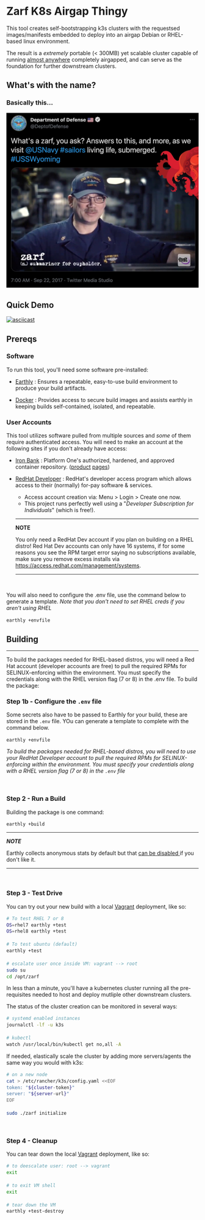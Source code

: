 # Zarf K8s Airgap Thingy

This tool creates self-bootstrapping k3s clusters with the requestsed images/manifests embedded to deploy into an airgap Debian or RHEL-based linux environment.  

The result is a _extremely_ portable (< 300MB) yet scalable cluster capable of running [almost anywhere](https://k3s.io/) completely airgapped, and can serve as the foundation for further downstream clusters.

## What's with the name?
### Basically this...
![zarf definition](.images/zarf-dod.jpg)


## Quick Demo

[![asciicast](https://asciinema.org/a/ua6O4JHCy6LT2eXEy78QvbbfC.svg)](https://asciinema.org/a/ua6O4JHCy6LT2eXEy78QvbbfC)

## Prereqs

### Software
To run this tool, you'll need some software pre-installed:

- [Earthly](https://earthly.dev/) : Ensures a repeatable, easy-to-use build environment to produce your build artifacts.

- [Docker](https://www.docker.com/products/docker-desktop) : Provides access to secure build images and assists earthly in keeping builds self-contained, isolated, and repeatable.

### User Accounts
This tool utilizes software pulled from multiple sources and _some_ of them require authenticated access.  You will need to make an account at the following sites if you don't already have access:

- [Iron Bank](https://registry1.dso.mil/) : Platform One's authorized, hardened, and approved container repository. ([product](https://p1.dso.mil/#/products/iron-bank/) [pages](https://ironbank.dso.mil/))

- [RedHat Developer](https://developers.redhat.com/) : RedHat's developer access program which allows access to their (normally) for-pay software & services.
  - Access account creation via: Menu > Login > Create one now.
  - This project runs perfectly well using a "_Developer Subscription for Individuals_" (which is free!).

  ---

  **NOTE**

  You only need a RedHat Dev account if you plan on building on a RHEL distro!  Red Hat Dev accounts can only have 16 systems, if for some reasons you see the RPM target error saying no subscriptions available, make sure you remove excess installs via  https://access.redhat.com/management/systems.

  ---

&nbsp;

You will also need to configure the .env file, use the command below to generate a template.  _Note that you don't need to set RHEL creds if you aren't using RHEL_

`earthly +envfile`

## Building
---
To build the packages needed for RHEL-based distros, you will need a Red Hat account (developer accounts are free) to pull the required RPMs for SELINUX-enforcing within the environment.  You must specify the credentials along with the RHEL version flag (7 or 8) in the .env file.  To build the package:

### Step 1b - Configure the `.env` file

Some secrets also have to be passed to Earthly for your build, these are stored in the `.env` file.  YOu can generate a template to complete with the command below. 

`earthly +envfile`

_To build the packages needed for RHEL-based distros, you will need to use your RedHat Developer account to pull the required RPMs for SELINUX-enforcing within the environment.  You must specify your credentials along with a RHEL version flag (7 or 8) in the `.env` file_

&nbsp;

### Step 2 - Run a Build

Building the package is one command:

```sh
earthly +build
```

---

***NOTE***

Earthly collects anonymous stats by default but that [can be disabled ](https://docs.earthly.dev/docs/misc/data-collection#disabling-analytics) if you don't like it.

---

&nbsp;

### Step 3 - Test Drive

You can try out your new build with a local [Vagrant](https://www.vagrantup.com/) deployment, like so:

```bash
# To test RHEL 7 or 8
OS=rhel7 earthly +test
OS=rhel8 earthly +test

# To test ubuntu (default)
earthly +test

# escalate user once inside VM: vagrant --> root
sudo su
cd /opt/zarf
```

In less than a minute, you'll have a kubernetes cluster running all the pre-requisites needed to host and deploy mutliple other downstream clusters.

The status of the cluster creation can be monitored in several ways:

```bash
# systemd enabled instances
journalctl -lf -u k3s

# kubectl
watch /usr/local/bin/kubectl get no,all -A
```
If needed, elastically scale the cluster by adding more servers/agents the same way you would with k3s:

```bash
# on a new node
cat > /etc/rancher/k3s/config.yaml <<EOF
token: "${cluster-token}"
server: "${server-url}"
EOF

sudo ./zarf initialize
```

&nbsp;

### Step 4 - Cleanup

You can tear down the local [Vagrant](https://www.vagrantup.com/) deployment, like so:

```bash
# to deescalate user: root --> vagrant
exit

# to exit VM shell
exit

# tear down the VM
earthly +test-destroy
```
